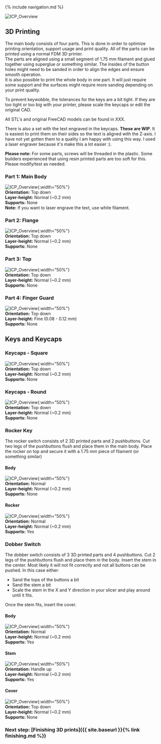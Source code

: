 {% include navigation.md %}

![ICP_Overview](/images/CAD_Overview.jpg)
## 3D Printing
The main body consists of four parts. This is done in order to optimize printing orientation, support usage and print quality. All of the parts can be printed using a normal FDM 3D printer.  
The parts are aligned using a small segment of 1.75 mm filament and glued together using superglue or something similar. The insides of the button holes might need to be sanded in order to align the edges and ensure smooth operation.  
It is also possible to print the whole body in one part. It will just require some support and the surfaces might require more sanding depending on your print quality.  
  
To prevent keywobble, the tolerances for the keys are a bit tight. If they are too tight or too big with your printer, please scale the keycaps or edit the original CAD.  
  
All STL's and original FreeCAD models can be found in XXX.  
  
There is also a set with the text engraved in the keycaps. **These are WIP**. It is easiest to print them on their sides so the text is aligned with the Z-axis. I have not yet gotten them to a quality I am happy with using this way. I used a laser engraver because it's make this a lot easier :).
  
**Please note:** For some parts, screws will be threaded in the plastic. Some builders experienced that using resin printed parts are too soft for this. Please modify/test as needed.  

### Part 1: Main Body
![ICP_Overview](/images/CAD_Main_Body.jpg){:width="50%"}  
**Orientation:** Top down  
**Layer-height:** Normal (~0.2 mm)  
**Supports:** None  
**Note:** If you want to laser engrave the text, use white filament.
### Part 2: Flange
![ICP_Overview](/images/CAD_Flange.jpg){:width="50%"}  
**Orientation:** Top down  
**Layer-height:** Normal (~0.2 mm)  
**Supports:** None
### Part 3: Top
![ICP_Overview](/images/CAD_Top.jpg){:width="50%"}  
**Orientation:** Top down  
**Layer-height:** Normal (~0.2 mm)  
**Supports:** None
### Part 4: Finger Guard
![ICP_Overview](/images/CAD_Finger_Guard.jpg){:width="50%"}  
**Orientation:** Top down  
**Layer-height:** Fine (0.08 - 0.12 mm)  
**Supports:** None

## Keys and Keycaps
### Keycaps - Square
![ICP_Overview](/images/CAD_Key.jpg){:width="50%"}    
**Orientation:** Top down  
**Layer-height:** Normal (~0.2 mm)  
**Supports:** None  
### Keycaps - Round
![ICP_Overview](/images/CAD_Key_Round.jpg){:width="50%"}    
**Orientation:** Top down  
**Layer-height:** Normal (~0.2 mm)  
**Supports:** None  

### Rocker Key 
The rocker switch consists of 2 3D printed parts and 2 pushbuttons. Cut two legs of the pushbuttons flush and place them in the main body. Place the rocker on top and secure it with a 1.75 mm piece of filament (or something similar)
#### Body
![ICP_Overview](/images/CAD_Rocker_Body.jpg){:width="50%"}  
**Orientation:** Normal    
**Layer-height:** Normal (~0.2 mm)  
**Supports:** None  
#### Rocker
![ICP_Overview](/images/CAD_Rocker_Switch.jpg){:width="50%"}  
**Orientation:** Normal  
**Layer-height:** Normal (~0.2 mm)  
**Supports:** Yes  

### Dobber Switch
The dobber switch consists of 3 3D printed parts and 4 pushbuttons. Cut 2 legs of the pushbuttons flush and place them in the body. Insert the stem in the center. Most likely it will not fit correctly and not all buttons can be pushed. In this case either:
* Sand the tops of the buttons a bit
* Sand the stem a bit
* Scale the stem in the X and Y direction in your slicer and play around until it fits.  
  
Once the stem fits, insert the cover.
#### Body
![ICP_Overview](/images/CAD_Dobber_Body.jpg){:width="50%"}  
**Orientation:** Normal  
**Layer-height:** Normal (~0.2 mm)  
**Supports:** Yes
#### Stem
![ICP_Overview](/images/CAD_Dobber_Stem.jpg){:width="50%"}  
**Orientation:** Handle up  
**Layer-height:** Normal (~0.2 mm)  
**Supports:** Yes
#### Cover
![ICP_Overview](/images/CAD_Dobber_Cover.jpg){:width="50%"}  
**Orientation:** Top down  
**Layer-height:** Normal (~0.2 mm)  
**Supports:** None

  
### Next step: [Finishing 3D prints]({{ site.baseurl }}{% link finishing.md %})
